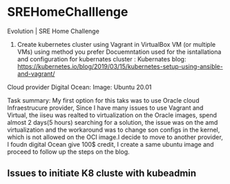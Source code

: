 # SREHomeChalllenge
Evolution | SRE Home Challenge

1. Create kubernetes cluster using Vagrant in VirtualBox VM (or multiple VMs) using method you prefer 
Docuemntation used for the isntallationa and configuration for kubernates cluster :
Kubernates blog:
https://kubernetes.io/blog/2019/03/15/kubernetes-setup-using-ansible-and-vagrant/

Cloud provider Digital Ocean:
Image: Ubuntu 20.01

Task summary:
My first option for this taks was to use Oracle cloud Infraestrucure provider, Since I have many issues to use Vagrant and Virtual, the iiseu was realted to virtualization on the Oracle images, spend almost 2 days(5 hours) searching for a solution, the issue was on the amd virtualization and the workaround was to change son configs in the kernel, which is not allowed on the OCI image.I decide to move to another provider, I foudn digital Ocean give 100$ credit, I create a same ubuntu image and proceed to follow up the steps on the blog.

## Issues to initiate K8 cluste with kubeadmin


